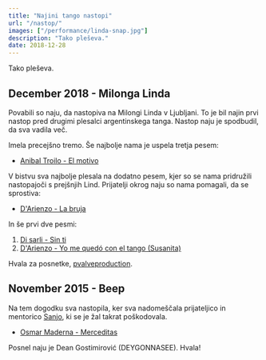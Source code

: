 ```yaml
---
title: "Najini tango nastopi"
url: "/nastop/"
images: ["/performance/linda-snap.jpg"]
description: "Tako pleševa."
date: 2018-12-28
---
```


Tako pleševa.


December 2018 - Milonga Linda
-----------------------------

Povabili so naju, da nastopiva na Milongi Linda v Ljubljani. To je bil najin
prvi nastop pred drugimi plesalci argentinskega tanga. Nastop naju je
spodbudil, da sva vadila več.

Imela precejšno tremo. Še najbolje nama je uspela tretja pesem:

- [Anibal Troilo - El motivo](https://www.youtube.com/watch?v=uTiSXGaSoFA)

V bistvu sva najbolje plesala na dodatno pesem, kjer so se nama pridružili
nastopajoči s prejšnjih Lind. Prijatelji okrog naju so nama pomagali, da se sprostiva:

- [D'Arienzo - La bruja](https://www.youtube.com/watch?v=hplTKYWMUGM)

In še prvi dve pesmi:

1. [Di sarli - Sin ti](https://www.youtube.com/watch?v=zza6tXbAWTM)
2. [D'Arienzo - Yo me quedó con el tango (Susanita)](https://www.youtube.com/watch?v=x9pg61kJmo0)

Hvala za posnetke, [pvalveproduction](https://www.youtube.com/channel/UCMHaB39BwcwYifcjEYbW85Q).

November 2015 - Beep
--------------------

Na tem dogodku sva nastopila, ker sva nadomeščala prijateljico in mentorico
[Sanjo](http://sanjasana.si), ki se je žal takrat poškodovala.

-  [Osmar Maderna - Merceditas](https://www.youtube.com/watch?v=CKgJ2IS53Ng)

Posnel naju je Dean Gostimirović (DEYGONNASEE). Hvala!
